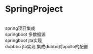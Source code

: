 # SpringProject
<br/>
spring项目集成
<br/>
springboot 多数据源
<br/>
springboot jta实现
<br/>
dubbbo jta实现
集成dubbo对apollo的配置
